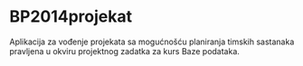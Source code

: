 BP2014projekat
==============

Aplikacija za vođenje projekata sa mogućnošću planiranja timskih sastanaka pravljena u okviru projektnog zadatka za kurs Baze podataka.
